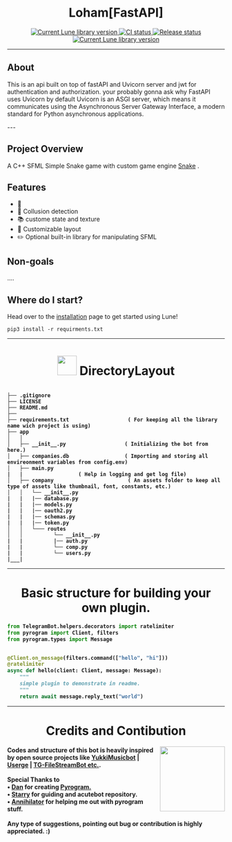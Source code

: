 <!-- markdownlint-disable MD033 -->
<!-- markdownlint-disable MD041 -->

<div align="center">
	<h1> Loham[FastAPI]  </h1>
	<div>
		<a href="">
			<img src="https://img.shields.io/crates/v/lune.svg?label=Version" alt="Current Lune library version" />
		</a>
		<a href="">
			<img src="https://shields.io/endpoint?url=https://badges.readysetplay.io/workflow/filiptibell/lune/ci.yaml" alt="CI status" />
		</a>
		<a href="">
			<img src="https://shields.io/endpoint?url=https://badges.readysetplay.io/workflow/filiptibell/lune/release.yaml" alt="Release status" />
		</a>
		<a href="">
			<img src="https://img.shields.io/github/license/filiptibell/lune.svg?label=License&color=informational" alt="Current Lune library version" />
		</a>
	</div>
</div>

---
## About
<p>This is an api built on top of fastAPI and Uvicorn server and jwt for authentication and authorization. your probably gonna ask why FastAPI uses Uvicorn by default Uvicorn is an ASGI server, which means it communicates using the Asynchronous Server Gateway Interface, a modern standard for Python asynchronous applications. </p>
---


## Project Overview

A C++ SFML Simple Snake game with custom game engine [Snake](https://github.com/abdimk/Snake) .



## Features

-   🌙 
-   🧰 Collusion detection 
-   📚 custome state and texture
-   🏡 Customizable layout
-   ✏️ Optional built-in library for manipulating SFML 

## Non-goals
....

## Where do I start?

Head over to the [installation](https://lune.gitbook.io/lune/home/installation) page to get started using Lune!


```
pip3 install -r requirments.txt
```
-------
  
<div align="center">
<h1><img src="https://telegra.ph/file/c182d98c9d2bc0295bc86.png" width="45"><b>  
DirectoryLayout <b></h1>
</div>


```

├── .gitignore                          
├── LICENSE
├── README.md
├──
├── requirements.txt                   ( For keeping all the library name wich project is using)
├── app
│   │
│   ├── __init__.py                   ( Initializing the bot from here.)
│   ├── companies.db                  ( Importing and storing all envireonment variables from config.env)
│   ├── main.py
|   |                  ( Help in logging and get log file)
│   ├── company                        ( An assets folder to keep all type of assets like thumbnail, font, constants, etc.)
│   │   └── __init__.py
|   |   |── database.py
|   |   |── models.py
|   |   |── oauth2.py
|   |   |── schemas.py
|   |   |── token.py
│   │   └─── routes
│   │          └── __init__.py
|   |          |── auth.py
|   |          └── comp.py
|   |          └── users.py
|___|                            

```
  
-------
  
<div align="center">
<h1><b>Basic structure for building your own plugin.</b></h1>
</div>


```py
from TelegramBot.helpers.decorators import ratelimiter
from pyrogram import Client, filters
from pyrogram.types import Message


@Client.on_message(filters.command(["hello", "hi"]))
@ratelimiter
async def hello(client: Client, message: Message):
    """
    simple plugin to demonstrate in readme.
    """   	
    return await message.reply_text("world")	    
```
	    
_____
  
<div align="center">
<h1><b>Credits and Contibution</b></h1>
</div>
  
<img src="https://telegra.ph/file/b26313d73e4d05de84a85.png" align="right" width="150">
<p>
Codes and structure of this bot is heavily inspired by open source projects like <a href="https://github.com/TeamYukki/YukkiMusicBot"><strong>YukkiMusicbot</strong></a> | <a href="https://github.com/UsergeTeam/Userge"><strong>Userge</strong></a> | <a href="https://github.com/EverythingSuckz/TG-FileStreamBot"><strong>TG-FileStreamBot etc.</strong></a>.
<br>
<br>
 Special Thanks to <br>
• <a href="https://github.com/delivrance"><strong>Dan</strong></a> for creating <a href="https://github.com/pyrogram/pyrogram"><strong>Pyrogram.</strong></a><br>
• <a href="https://github.com/starry69"> Starry</a> for guiding and acutebot repository. <br>
• <a href="https://github.com/annihilatorrrr">Annihilator</a> for helping me out with pyrogram stuff.

<br>
<br>
Any type of suggestions, pointing out bug or contribution is highly appreciated. :)
</p>
 
